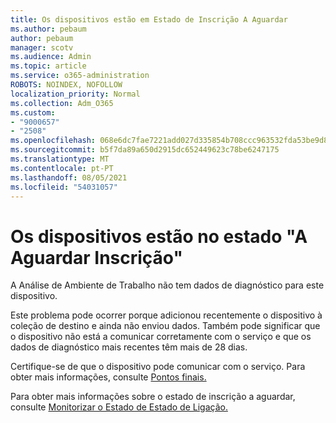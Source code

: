 ```yaml
---
title: Os dispositivos estão em Estado de Inscrição A Aguardar
ms.author: pebaum
author: pebaum
manager: scotv
ms.audience: Admin
ms.topic: article
ms.service: o365-administration
ROBOTS: NOINDEX, NOFOLLOW
localization_priority: Normal
ms.collection: Adm_O365
ms.custom:
- "9000657"
- "2508"
ms.openlocfilehash: 068e6dc7fae7221add027d335854b708ccc963532fda53be9d8f54bc578abab6
ms.sourcegitcommit: b5f7da89a650d2915dc652449623c78be6247175
ms.translationtype: MT
ms.contentlocale: pt-PT
ms.lasthandoff: 08/05/2021
ms.locfileid: "54031057"
---
```

# <a name="devices-are-in-awaiting-enrollment-state"></a>Os dispositivos estão no estado "A Aguardar Inscrição"

A Análise de Ambiente de Trabalho não tem dados de diagnóstico para este dispositivo. 

Este problema pode ocorrer porque adicionou recentemente o dispositivo à coleção de destino e ainda não enviou dados. Também pode significar que o dispositivo não está a comunicar corretamente com o serviço e que os dados de diagnóstico mais recentes têm mais de 28 dias.

Certifique-se de que o dispositivo pode comunicar com o serviço. Para obter mais informações, consulte [Pontos finais.](https://docs.microsoft.com/configmgr/desktop-analytics/enable-data-sharing#endpoints)

Para obter mais informações sobre o estado de inscrição a aguardar, consulte [Monitorizar o Estado de Estado de Ligação.](https://docs.microsoft.com/configmgr/desktop-analytics/monitor-connection-health#awaiting-enrollment)